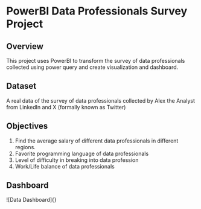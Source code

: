 # PowerBI Data Professionals Survey Project

## Overview
This project uses PowerBI to transform the survey of data professionals collected using power query and create visualization and dashboard.

## Dataset
A real data of the survey of data professionals collected by Alex the Analyst from LinkedIn and X (formally known as Twitter)

## Objectives
1. Find the average salary of different data professionals in different regions.
2. Favorite programming language of data professionals
3. Level of difficulty in breaking into data profession
4. Work/Life balance of data professionals

## Dashboard
![Data Dashboard]{}
